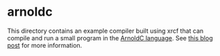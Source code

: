 # arnoldc

This directory contains an example compiler built using xrcf that can compile and run a small program in the [ArnoldC language](https://github.com/lhartikk/ArnoldC).
See [this blog post](https://xrcf.org/blog/basic-arnoldc/) for more information.
